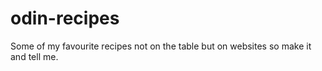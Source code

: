 # odin-recipes
Some of my favourite recipes not on the table but on websites so make it and tell me.
